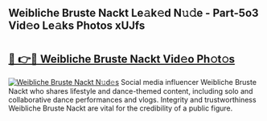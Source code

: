## Weibliche Bruste Nackt Le𝚊k𝚎d N𝚞𝚍e - Part-5o3 Vid𝚎o Le𝚊ks Photos xUJfs

# <h2><a href="http://fb9brao.evod.top/?m=Weibliche+Bruste+Nackt">🔗 👉🔴 Weibliche Bruste Nackt Vid𝚎o Ph𝚘t𝚘s</a></h2>

[![Weibliche Bruste Nackt N𝚞d𝚎s](https://i.imgur.com/8V9OHl7.gif)](http://fb9brao.evod.top/?m=Weibliche+Bruste+Nackt)
Social media influencer Weibliche Bruste Nackt who shares lifestyle and dance-themed content, including solo and collaborative dance performances and vlogs. Integrity and trustworthiness Weibliche Bruste Nackt are vital for the credibility of a public figure. 
